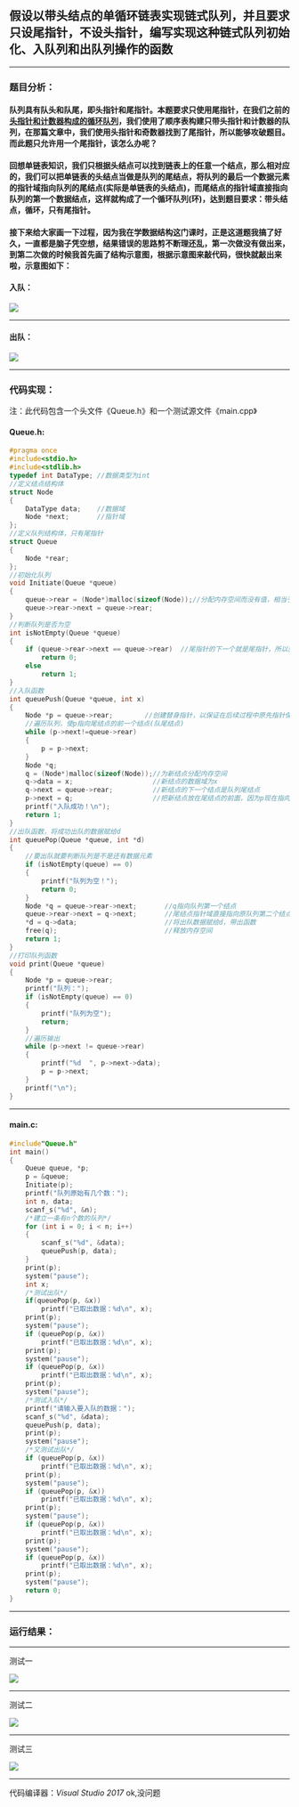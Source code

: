 ## 假设以带头结点的单循环链表实现链式队列，并且要求只设尾指针，不设头指针，编写实现这种链式队列初始化、入队列和出队列操作的函数

------

### **题目分析：**

 

#### 队列具有队头和队尾，即头指针和尾指针。本题要求只使用尾指针，在我们之前的 [头指针和计数器构成的循环队列](https://onedawn.cn/index.php/archives/19/)，我们使用了顺序表构建只带头指针和计数器的队列，在那篇文章中，我们使用头指针和奇数器找到了尾指针，所以能够攻破题目。而此题只允许用一个尾指针，该怎么办呢？



#### 回想单链表知识，我们只根据头结点可以找到链表上的任意一个结点，那么相对应的，我们可以把单链表的头结点当做是队列的尾结点，将队列的最后一个数据元素的指针域指向队列的尾结点(实际是单链表的头结点)，而尾结点的指针域直接指向队列的第一个数据结点，这样就构成了一个循环队列(环)，达到题目要求：带头结点，循环，只有尾指针。

#### 接下来给大家画一下过程，因为我在学数据结构这门课时，正是这道题我搞了好久，一直都是脑子凭空想，结果错误的思路剪不断理还乱，第一次做没有做出来，到第二次做的时候我首先画了结构示意图，根据示意图来敲代码，很快就敲出来啦，示意图如下：

#### **入队：**



![](https://cdn.jsdelivr.net/gh/Chaim16/images/datastructrue/3-21.1.jpg)



------

#### **出队：**



![](https://cdn.jsdelivr.net/gh/Chaim16/images/datastructrue/3-21.2-e1581422269971.jpg)



------

### **代码实现：**

 

注：此代码包含一个头文件《Queue.h》和一个测试源文件《main.cpp》

#### Queue.h:

 

```c
#pragma once
#include<stdio.h>
#include<stdlib.h>
typedef int DataType; //数据类型为int
//定义结点结构体
struct Node
{
    DataType data;    //数据域
    Node *next;       //指针域
};
//定义队列结构体，只有尾指针
struct Queue
{
    Node *rear;
};
//初始化队列
void Initiate(Queue *queue)
{
    queue->rear = (Node*)malloc(sizeof(Node));//分配内存空间而没有值，相当于单链表的头结点
    queue->rear->next = queue->rear;
}
//判断队列是否为空
int isNotEmpty(Queue *queue)
{
    if (queue->rear->next == queue->rear)  //尾指针的下一个就是尾指针，所以就没有数据结点，即队列为空
        return 0;
    else
        return 1;
}
//入队函数
int queuePush(Queue *queue, int x)
{
    Node *p = queue->rear;        //创建替身指针，以保证在后续过程中原先指针保持不变
    //遍历队列，使p指向尾结点的前一个结点(队尾结点)
    while (p->next!=queue->rear)
    {
        p = p->next;
    }
    Node *q;
    q = (Node*)malloc(sizeof(Node));//为新结点分配内存空间
    q->data = x;                    //新结点的数据域为x
    q->next = queue->rear;          //新结点的下一个结点是队列尾结点
    p->next = q;                    //把新结点放在尾结点的前面，因为p现在指向的是尾结点的前一个结点
    printf("入队成功！\n");
    return 1;
}
//出队函数，将成功出队的数据赋给d
int queuePop(Queue *queue, int *d)
{
    //要出队就要判断队列是不是还有数据元素
    if (isNotEmpty(queue) == 0)
    {
        printf("队列为空！");
        return 0;
    }
    Node *q = queue->rear->next;       //q指向队列第一个结点
    queue->rear->next = q->next;       //尾结点指针域直接指向原队列第二个结点
    *d = q->data;                      //将出队数据赋给d，带出函数
    free(q);                           //释放内存空间
    return 1;
}
//打印队列函数
void print(Queue *queue)
{
    Node *p = queue->rear;
    printf("队列：");
    if (isNotEmpty(queue) == 0)
    {
        printf("队列为空");
        return;
    }
    //遍历输出
    while (p->next != queue->rear)
    {
        printf("%d  ", p->next->data);
        p = p->next;
    }
    printf("\n");
}
```

------

#### **main.c:**

 

```c
#include"Queue.h"
int main()
{
    Queue queue, *p;
    p = &queue;
    Initiate(p);
    printf("队列原始有几个数：");
    int n, data;
    scanf_s("%d", &n);
    /*建立一条有n个数的队列*/
    for (int i = 0; i < n; i++)
    {
        scanf_s("%d", &data);
        queuePush(p, data);
    }
    print(p);
    system("pause");
    int x;
    /*测试出队*/
    if(queuePop(p, &x))
        printf("已取出数据：%d\n", x);
    print(p);
    system("pause");
    if (queuePop(p, &x))
        printf("已取出数据：%d\n", x);
    print(p);
    system("pause");
    if (queuePop(p, &x))
        printf("已取出数据：%d\n", x);
    print(p);
    system("pause");
    /*测试入队*/
    printf("请输入要入队的数据：");
    scanf_s("%d", &data);
    queuePush(p, data);
    print(p);
    system("pause");
    /*又测试出队*/
    if (queuePop(p, &x))
        printf("已取出数据：%d\n", x);
    print(p);
    system("pause");
    if (queuePop(p, &x))
        printf("已取出数据：%d\n", x);
    print(p);
    system("pause");
    if (queuePop(p, &x))
        printf("已取出数据：%d\n", x);
    print(p);
    system("pause");
    if (queuePop(p, &x))
        printf("已取出数据：%d\n", x);
    print(p);
    system("pause");
    return 0;
}
```

------

### **运行结果：**

 

*******************************************************

测试一

![](https://cdn.jsdelivr.net/gh/Chaim16/images/datastructrue/3-21.3.png)





------

测试二

![](https://cdn.jsdelivr.net/gh/Chaim16/images/datastructrue/3-21.4.png)





------

测试三



![](https://cdn.jsdelivr.net/gh/Chaim16/images/datastructrue/3-21.5.png)





------

代码编译器：*Visual Studio 2017*
ok,没问题